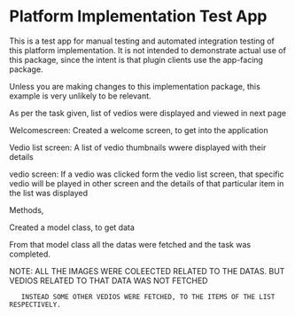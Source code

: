# Platform Implementation Test App

This is a test app for manual testing and automated integration testing
of this platform implementation. It is not intended to demonstrate actual use of
this package, since the intent is that plugin clients use the app-facing
package.

Unless you are making changes to this implementation package, this example is
very unlikely to be relevant.


As per the task given, list of vedios were displayed and viewed in next page


Welcomescreen:  Created a welcome screen, to get into the application

Vedio list screen:  A list of vedio thumbnails wwere displayed with their details

vedio screen: If a vedio was clicked form the vedio list screen, that specific
               vedio will be played in other screen and the details of that particular 
               item in the list was displayed

Methods,

Created a model class, to get data

From that model class all the datas were fetched and the task was completed.

NOTE:  ALL THE IMAGES WERE COLEECTED RELATED TO THE DATAS. BUT VEDIOS RELATED TO THAT DATA WAS NOT FETCHED
        
       INSTEAD SOME OTHER VEDIOS WERE FETCHED, TO THE ITEMS OF THE LIST RESPECTIVELY.

